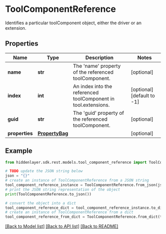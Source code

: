 # ToolComponentReference

Identifies a particular toolComponent object, either the driver or an extension.

## Properties

Name | Type | Description | Notes
------------ | ------------- | ------------- | -------------
**name** | **str** | The &#39;name&#39; property of the referenced toolComponent. | [optional] 
**index** | **int** | An index into the referenced toolComponent in tool.extensions. | [optional] [default to -1]
**guid** | **str** | The &#39;guid&#39; property of the referenced toolComponent. | [optional] 
**properties** | [**PropertyBag**](PropertyBag.md) |  | [optional] 

## Example

```python
from hiddenlayer.sdk.rest.models.tool_component_reference import ToolComponentReference

# TODO update the JSON string below
json = "{}"
# create an instance of ToolComponentReference from a JSON string
tool_component_reference_instance = ToolComponentReference.from_json(json)
# print the JSON string representation of the object
print(ToolComponentReference.to_json())

# convert the object into a dict
tool_component_reference_dict = tool_component_reference_instance.to_dict()
# create an instance of ToolComponentReference from a dict
tool_component_reference_from_dict = ToolComponentReference.from_dict(tool_component_reference_dict)
```
[[Back to Model list]](../README.md#documentation-for-models) [[Back to API list]](../README.md#documentation-for-api-endpoints) [[Back to README]](../README.md)


